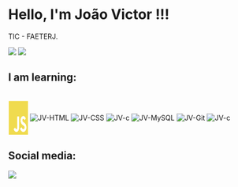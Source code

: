 ## <h1> <strong> Hello, I'm João Victor </strong> !!! </h1>
TIC - FAETERJ.

<div>
  
  <img height="150em" src="https://github-profile-summary-cards.vercel.app/api/cards/profile-details?username=jvbagio13&theme=dark"/>
  <img height="150em" src="https://github-readme-stats.vercel.app/api/top-langs/?username=jvbagio13&layout=compact&langs_count=10&theme=dark&hide_border=true"/>
</div>

## I am learning:
<div style="display: inline_block"><br>
  <img align="center" alt="JV-Js" height="70" width="40" src="https://raw.githubusercontent.com/devicons/devicon/master/icons/javascript/javascript-plain.svg">
  <img align="center" alt="JV-HTML" height="70" width="40" src="https://cdn.jsdelivr.net/gh/devicons/devicon/icons/html5/html5-original-wordmark.svg">
  <img align="center" alt="JV-CSS" height="70" width="40" src="https://cdn.jsdelivr.net/gh/devicons/devicon/icons/css3/css3-original-wordmark.svg">
  <img align="center" alt="JV-c" height="70" width="50" src="https://cdn.jsdelivr.net/gh/devicons/devicon/icons/php/php-plain.svg">
  <img align="center" alt="JV-MySQL" height="70" width="" src="https://cdn.jsdelivr.net/gh/devicons/devicon/icons/mysql/mysql-original-wordmark.svg">
  <img align="center" alt="JV-Git" height="70" width="50" src="https://cdn.jsdelivr.net/gh/devicons/devicon/icons/git/git-original-wordmark.svg">
  <img align="center" alt="JV-c" height="70" width="50" src="https://cdn.jsdelivr.net/gh/devicons/devicon/icons/c/c-original.svg">
  
</div>

<p align="center">


## Social media:
<div> 
 
  <a href="https://www.linkedin.com/in/joão-victor-lima-bagio-91b9a2239/" target="_blank"><img src="https://img.shields.io/badge/-LinkedIn-%230077B5?style=for-the-badge&logo=linkedin&logoColor=white" target="_blank"></a> 
</div>
